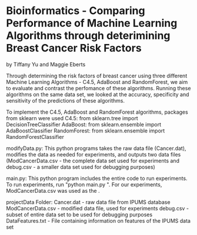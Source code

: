 # Bioinformatics - Comparing Performance of Machine Learning Algorithms through deterimining Breast Cancer Risk Factors
by Tiffany Yu and Maggie Eberts

Through determining the risk factors of breast cancer using three different Machine Learning
Algorithms - C4.5, AdaBoost and RandomForest, we aim to evaluate and contrast the perfomance
of these algorithms. Running these algorithms on the same data set, we looked at the accuracy, 
specificity and sensitivity of the predictions of these algorithms. 

To implement the C4.5, AdaBoost and RandomForest algorithms, 
packages from sklearn were used
C4.5: from sklearn.tree import DecisionTreeClassifier
AdaBoost: from sklearn.ensemble import AdaBoostClassifier
RandomForest: from sklearn.ensemble import RandomForestClassifier

modifyData.py:
This python programs takes the raw data file (Cancer.dat), modifies the data as
needed for experiments, and outputs two data files (ModCancerData.csv - the 
complete data set used for experiments and debug.csv - a smaller data set used
for debugging purposes)

main.py:
This python program includes the entire code to run experiments. To run 
experiments, run "python main.py <datatextfile>".  For our experiments,
ModCancerData.csv was used as the <datatextfile>.

projectData Folder:
  Cancer.dat - raw data file from IPUMS database
  ModCancerData.csv - modified data file, used for experiments
  debug.csv - subset of entire data set to be used for debugging purposes
  DataFeatures.txt - File containing information on features of the IPUMS
    data set
